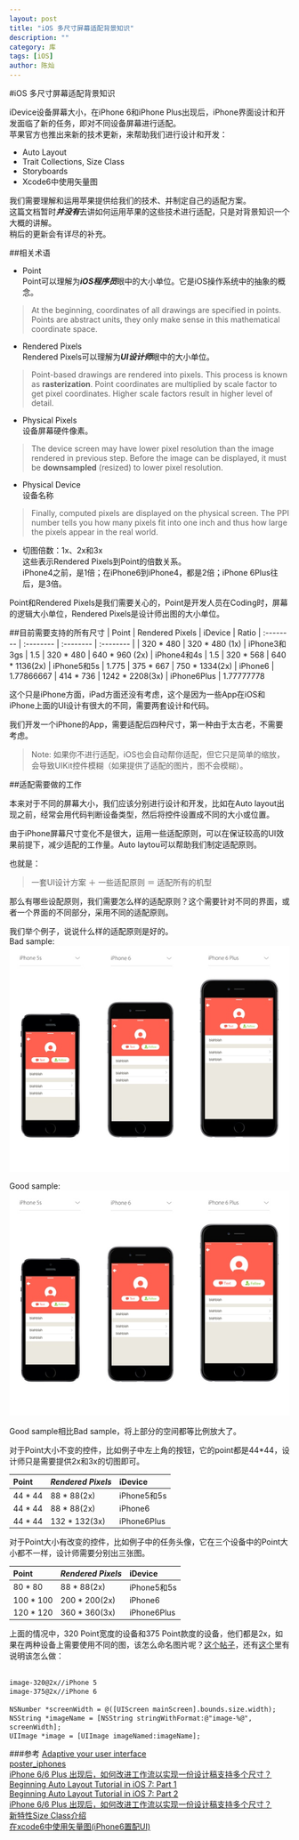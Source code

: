 ```yaml
---
layout: post
title: "iOS 多尺寸屏幕适配背景知识"
description: ""
category: 库
tags: [iOS]
author: 陈灿
---  
```




#iOS 多尺寸屏幕适配背景知识


iDevice设备屏幕大小，在iPhone 6和iPhone Plus出现后，iPhone界面设计和开发面临了新的任务，即对不同设备屏幕进行适配。  
苹果官方也推出来新的技术更新，来帮助我们进行设计和开发：

* Auto Layout 
* Trait Collections, Size Class
* Storyboards
* Xcode6中使用矢量图

我们需要理解和运用苹果提供给我们的技术、并制定自己的适配方案。  
这篇文档暂时***并没有***去讲如何运用苹果的这些技术进行适配，只是对背景知识一个大概的讲解。  
稍后的更新会有详尽的补充。


##相关术语
* Point  
 Point可以理解为***iOS程序员***眼中的大小单位。它是iOS操作系统中的抽象的概念。
 >At the beginning, coordinates of all drawings are specified in points.
 >Points are abstract units, they only make sense in this mathematical coordinate space.
 
* Rendered Pixels  
 Rendered Pixels可以理解为***UI设计师***眼中的大小单位。
 >Point-based drawings are rendered into pixels. This process is known as **rasterization**.
 >Point coordinates are multiplied by scale factor to get pixel coordinates. Higher scale factors result in higher level of detail.

* Physical Pixels  
 设备屏幕硬件像素。
 >The device screen may have lower pixel resolution than the image rendered in previous step.
 >Before the image can be displayed, it must be **downsampled** (resized) to lower pixel resolution.
 
* Physical Device  
 设备名称
 >Finally, computed pixels are displayed on the physical screen.
 >The PPI number tells you how many pixels fit into one inch and thus how large the pixels appear in the real world.

* 切图倍数：1x、2x和3x  
 这些表示Rendered Pixels到Point的倍数关系。  
 iPhone4之前，是1倍；在iPhone6到iPhone4，都是2倍；iPhone 6Plus往后，是3倍。
 
Point和Rendered Pixels是我们需要关心的，Point是开发人员在Coding时，屏幕的逻辑大小单位，Rendered Pixels是设计师出图的大小单位。
 

##目前需要支持的所有尺寸
| Point     | Rendered Pixels	| iDevice 		| Ratio
| :-------- | :-------- | :-------- | :-------- | 
| 320 * 480 | 320 * 480	(1x)	| iPhone3和3gs	| 1.5
| 320 * 480 | 640 * 960	(2x)	| iPhone4和4s	| 1.5
| 320 * 568 | 640 * 1136(2x)	| iPhone5和5s	| 1.775
| 375 * 667 | 750 * 1334(2x)	| iPhone6 		| 1.77866667
| 414 * 736 | 1242 * 2208(3x)	| iPhone6Plus 	| 1.77777778

这个只是iPhone方面，iPad方面还没有考虑，这个是因为一些App在iOS和iPhone上面的UI设计有很大的不同，需要两套设计和代码。

我们开发一个iPhone的App，需要适配后四种尺寸，第一种由于太古老，不需要考虑。

>Note: 如果你不进行适配，iOS也会自动帮你适配，但它只是简单的缩放，会导致UIKit控件模糊（如果提供了适配的图片，图不会模糊）。


##适配需要做的工作

本来对于不同的屏幕大小，我们应该分别进行设计和开发，比如在Auto layout出现之前，经常会用代码判断设备类型，然后将控件设置成不同的大小或位置。

由于iPhone屏幕尺寸变化不是很大，运用一些适配原则，可以在保证较高的UI效果前提下，减少适配的工作量。Auto laytou可以帮助我们制定适配原则。

也就是：
>一套UI设计方案 ＋ 一些适配原则 ＝ 适配所有的机型

那么有哪些设配原则，我们需要怎么样的适配原则？这个需要针对不同的界面，或者一个界面的不同部分，采用不同的适配原则。

我们举个例子，说说什么样的适配原则是好的。    
Bad sample:  
![](/attachment/4196_140915090929_1.jpg)  

Good sample:  
![](/attachment/4196_140915091053_1.jpg)

Good sample相比Bad sample，将上部分的空间都等比例放大了。

对于Point大小不变的控件，比如例子中左上角的按钮，它的point都是44*44，设计师只是需要提供2x和3x的切图即可。  

| Point    	| *Rendered Pixels*	| iDevice 		|
| :-------- | :-------- | :-------- |  
| 44 * 44 	| 88 * 88(2x)		| iPhone5和5s	| 
| 44 * 44 	| 88 * 88(2x)		| iPhone6 		| 
| 44 * 44 	| 132 * 132(3x)		| iPhone6Plus 	| 

对于Point大小有改变的控件，比如例子中的任务头像，它在三个设备中的Point大小都不一样，设计师需要分别出三张图。

| Point    	| *Rendered Pixels*	| iDevice 		|
| :-------- | :-------- | :-------- | 
| 80 * 80 	| 88 * 88(2x)		| iPhone5和5s	| 
| 100 * 100	| 200 * 200(2x)		| iPhone6 		| 
| 120 * 120	| 360 * 360(3x)		| iPhone6Plus 	| 

上面的情况中，320 Point宽度的设备和375 Point款度的设备，他们都是2x，如果在两种设备上需要使用不同的图，该怎么命名图片呢？[这个帖子](http://stackoverflow.com/questions/26859336/xcode-6-how-to-set-separate-2x-images-for-iphone-5-and-6-devices)，还有[这个](http://stackoverflow.com/questions/25969533/how-to-handle-image-scale-3x-and-2x-properly-on-new-iphone-6-and-iphone-6-pl)里有说明该怎么做：  

<pre><code>
image-320@2x//iPhone 5
image-375@2x//iPhone 6

NSNumber *screenWidth = @([UIScreen mainScreen].bounds.size.width);
NSString *imageName = [NSString stringWithFormat:@"image-%@", screenWidth];
UIImage *image = [UIImage imageNamed:imageName];
</code></pre>

###参考
[Adaptive your user interface](https://developer.apple.com/design/adaptivity/)  
[poster_iphones](/attachment/poster_iphones.pdf)  
[iPhone 6/6 Plus 出现后，如何改进工作流以实现一份设计稿支持多个尺寸？](http://www.cocoachina.com/design/20140915/9617.html)  
[Beginning Auto Layout Tutorial in iOS 7: Part 1](http://www.raywenderlich.com/50317/beginning-auto-layout-tutorial-in-ios-7-part-1)  
[Beginning Auto Layout Tutorial in iOS 7: Part 2](http://www.raywenderlich.com/50317/beginning-auto-layout-tutorial-in-ios-7-part-2)  
[iPhone 6/6 Plus 出现后，如何改进工作流以实现一份设计稿支持多个尺寸？](http://www.cocoachina.com/ios/20141205/10534.html)  
[新特性Size Class介绍](http://blog.csdn.net/yongyinmg/article/details/41045069)  
[在xcode6中使用矢量图(iPhone6置配UI)](http://blog.csdn.net/cuibo1123/article/details/39486197)

